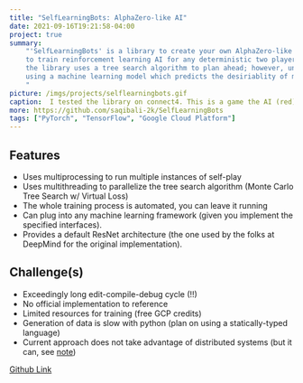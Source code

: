 ```yaml
---
title: "SelfLearningBots: AlphaZero-like AI"
date: 2021-09-16T19:21:58-04:00
project: true
summary:
    "'SelfLearningBots' is a library to create your own AlphaZero-like AI. The library allows one
    to train reinforcement learning AI for any deterministic two player game. Like many other game playing AIs,
    the library uses a tree search algorithm to plan ahead; however, unlike most other AIs, the tree search is pruned
    using a machine learning model which predicts the desiriablity of moves available to the player.
    "
picture: /imgs/projects/selflearningbots.gif
caption:  I tested the library on connect4. This is a game the AI (red) played against me (yellow). The bot puts me into an unwinnable position.
more: https://github.com/saqibali-2k/SelfLearningBots
tags: ["PyTorch", "TensorFlow", "Google Cloud Platform"]
---
```

## Features
- Uses multiprocessing to run multiple instances of self-play
- Uses multithreading to parallelize the tree search algorithm (Monte Carlo Tree Search w/ Virtual Loss)
- The whole training process is automated, you can leave it running
- Can plug into any machine learning framework (given you implement the specified interfaces).
- Provides a default ResNet architecture (the one used by the folks at DeepMind for the original implementation).

## Challenge(s)
- Exceedingly long edit-compile-debug cycle (!!)
- No official implementation to reference
- Limited resources for training (free GCP credits)
- Generation of data is slow with python (plan on using a statically-typed language)
- Current approach does not take advantage of distributed systems (but it can, see [note](/notes/ml-containerization/))

[Github Link](https://github.com/saqibali-2k/SelfLearningBots)
